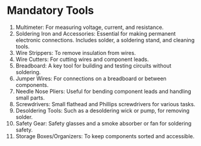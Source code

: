 # Mandatory Tools

1. Multimeter: For measuring voltage, current, and resistance.
2. Soldering Iron and Accessories: Essential for making permanent electronic connections. Includes solder, a soldering stand, and cleaning tools.
3. Wire Strippers: To remove insulation from wires.
4. Wire Cutters: For cutting wires and component leads.
5. Breadboard: A key tool for building and testing circuits without soldering.
6. Jumper Wires: For connections on a breadboard or between components.
7. Needle Nose Pliers: Useful for bending component leads and handling small parts.
8. Screwdrivers: Small flathead and Phillips screwdrivers for various tasks.
9. Desoldering Tools: Such as a desoldering wick or pump, for removing solder.
10. Safety Gear: Safety glasses and a smoke absorber or fan for soldering safety.
11. Storage Boxes/Organizers: To keep components sorted and accessible.
